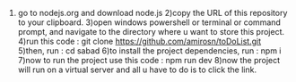 1) go to nodejs.org and download node.js
2)copy the URL of this repository to your clipboard.
3)open windows powershell or terminal or command prompt,
and navigate to the directory where u want to store this project.
4)run this code : git clone https://github.com/amirosn/toDoList.git
5)then, run : cd sabad
6)to install the project dependencies, run : npm i
7)now to run the project use this code : npm run dev
8)now the project will run on a virtual server and all u have to do is to click the link.
